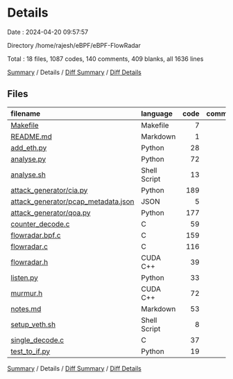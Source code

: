# Details

Date : 2024-04-20 09:57:57

Directory /home/rajesh/eBPF/eBPF-FlowRadar

Total : 18 files,  1087 codes, 140 comments, 409 blanks, all 1636 lines

[Summary](results.md) / Details / [Diff Summary](diff.md) / [Diff Details](diff-details.md)

## Files
| filename | language | code | comment | blank | total |
| :--- | :--- | ---: | ---: | ---: | ---: |
| [Makefile](/Makefile) | Makefile | 7 | 0 | 3 | 10 |
| [README.md](/README.md) | Markdown | 1 | 0 | 2 | 3 |
| [add_eth.py](/add_eth.py) | Python | 28 | 8 | 10 | 46 |
| [analyse.py](/analyse.py) | Python | 72 | 4 | 36 | 112 |
| [analyse.sh](/analyse.sh) | Shell Script | 13 | 4 | 8 | 25 |
| [attack_generator/cia.py](/attack_generator/cia.py) | Python | 189 | 6 | 46 | 241 |
| [attack_generator/pcap_metadata.json](/attack_generator/pcap_metadata.json) | JSON | 5 | 0 | 0 | 5 |
| [attack_generator/qoa.py](/attack_generator/qoa.py) | Python | 177 | 6 | 48 | 231 |
| [counter_decode.c](/counter_decode.c) | C | 59 | 20 | 22 | 101 |
| [flowradar.bpf.c](/flowradar.bpf.c) | C | 159 | 17 | 68 | 244 |
| [flowradar.c](/flowradar.c) | C | 116 | 39 | 56 | 211 |
| [flowradar.h](/flowradar.h) | CUDA C++ | 39 | 1 | 15 | 55 |
| [listen.py](/listen.py) | Python | 33 | 4 | 15 | 52 |
| [murmur.h](/murmur.h) | CUDA C++ | 72 | 22 | 35 | 129 |
| [notes.md](/notes.md) | Markdown | 53 | 0 | 7 | 60 |
| [setup_veth.sh](/setup_veth.sh) | Shell Script | 8 | 1 | 1 | 10 |
| [single_decode.c](/single_decode.c) | C | 37 | 4 | 25 | 66 |
| [test_to_if.py](/test_to_if.py) | Python | 19 | 4 | 12 | 35 |

[Summary](results.md) / Details / [Diff Summary](diff.md) / [Diff Details](diff-details.md)